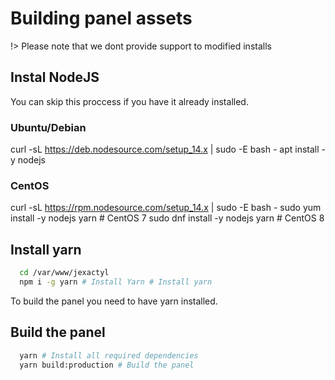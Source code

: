 # Building panel assets

!> Please note that we dont provide support to modified installs

## Instal NodeJS
You can skip this proccess if you have it already installed.

### Ubuntu/Debian
curl -sL https://deb.nodesource.com/setup_14.x | sudo -E bash -
apt install -y nodejs

### CentOS
curl -sL https://rpm.nodesource.com/setup_14.x | sudo -E bash -
sudo yum install -y nodejs yarn # CentOS 7
sudo dnf install -y nodejs yarn # CentOS 8

## Install yarn
```bash
  cd /var/www/jexactyl
  npm i -g yarn # Install Yarn # Install yarn
```
To build the panel you need to have yarn installed.

## Build the panel
```bash
  yarn # Install all required dependencies
  yarn build:production # Build the panel
```
